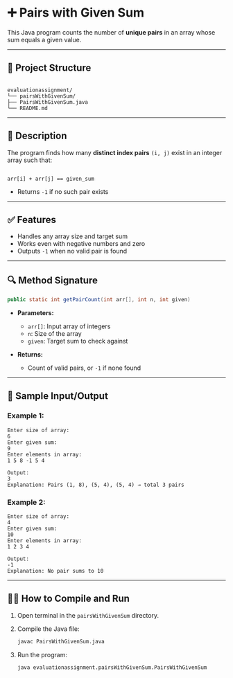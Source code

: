 
# ➕ Pairs with Given Sum

This Java program counts the number of **unique pairs** in an array whose sum equals a given value.

---

## 📂 Project Structure

```

evaluationassignment/
└── pairsWithGivenSum/
├── PairsWithGivenSum.java
└── README.md

```

---

## 📘 Description

The program finds how many **distinct index pairs** `(i, j)` exist in an integer array such that:

```

arr[i] + arr[j] == given_sum

````
- Returns `-1` if no such pair exists

---

## ✅ Features

- Handles any array size and target sum
- Works even with negative numbers and zero
- Outputs `-1` when no valid pair is found

---

## 🔍 Method Signature

```java
public static int getPairCount(int arr[], int n, int given)
````

* **Parameters:**

  * `arr[]`: Input array of integers
  * `n`: Size of the array
  * `given`: Target sum to check against
* **Returns:**

  * Count of valid pairs, or `-1` if none found

---

## 🧾 Sample Input/Output

### Example 1:

```
Enter size of array:
6
Enter given sum:
9
Enter elements in array:
1 5 8 -1 5 4

Output:
3
Explanation: Pairs (1, 8), (5, 4), (5, 4) → total 3 pairs
```

### Example 2:

```
Enter size of array:
4
Enter given sum:
10
Enter elements in array:
1 2 3 4

Output:
-1
Explanation: No pair sums to 10
```

---

## 🧑‍💻 How to Compile and Run

1. Open terminal in the `pairsWithGivenSum` directory.
2. Compile the Java file:

   ```bash
   javac PairsWithGivenSum.java
   ```
3. Run the program:

   ```bash
   java evaluationassignment.pairsWithGivenSum.PairsWithGivenSum
   ```

